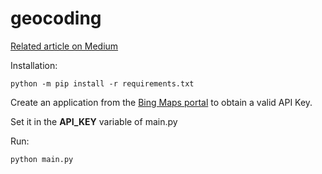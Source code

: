 # geocoding

[Related article on Medium](https://medium.com/@robertosolaridev/geocoding-with-bing-maps-api-3a41c409e00b)

Installation:
```
python -m pip install -r requirements.txt
```
Create an application from the [Bing Maps portal](https://www.bingmapsportal.com/Application) to obtain a valid API Key.

Set it in the **API_KEY** variable of main.py

Run:
```
python main.py
```
